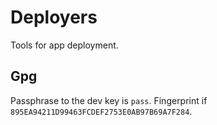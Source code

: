 # Deployers

Tools for app deployment.


## Gpg

Passphrase to the dev key is `pass`. Fingerprint if `895EA94211D99463FCDEF2753E0AB97B69A7F284`.

